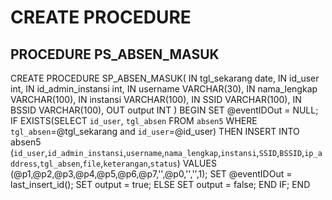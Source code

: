 # CREATE PROCEDURE

## PROCEDURE PS_ABSEN_MASUK
CREATE PROCEDURE SP_ABSEN_MASUK(
	IN tgl_sekarang date,
	IN id_user int,
    IN id_admin_instansi int,
    IN username VARCHAR(30),
    IN nama_lengkap VARCHAR(100),
    IN instansi VARCHAR(100),
    IN SSID VARCHAR(100),
    IN BSSID VARCHAR(100),
    OUT output INT 
) 
BEGIN
	SET @eventIDOut = NULL;
	IF EXISTS(SELECT `id_user`, `tgl_absen` FROM `absen5` WHERE `tgl_absen`=@tgl_sekarang and `id_user`=@id_user) THEN
    INSERT INTO absen5 (`id_user`,`id_admin_instansi`,`username`,`nama_lengkap`,`instansi`,`SSID`,`BSSID`,`ip_address`,`tgl_absen`,`file`,`keterangan`,`status`) VALUES (@p1,@p2,@p3,@p4,@p5,@p6,@p7,'',@p0,'','',1);
    SET @eventIDOut = last_insert_id();
    SET output = true;
    ELSE
    SET output = false;
    END IF; 
END
